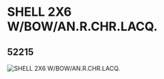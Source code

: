 # SHELL 2X6 W/BOW/AN.R.CHR.LACQ.
## 52215
![SHELL 2X6 W/BOW/AN.R.CHR.LACQ.](https://lc-www-live-s.legocdn.com/media/bricks/5/2/4255088.jpg)